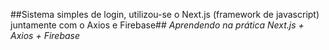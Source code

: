 ##Sistema simples de login, utilizou-se o Next.js (framework de javascript) juntamente com o Axios e Firebase##
*Aprendendo na prática Next.js + Axios + Firebase*
